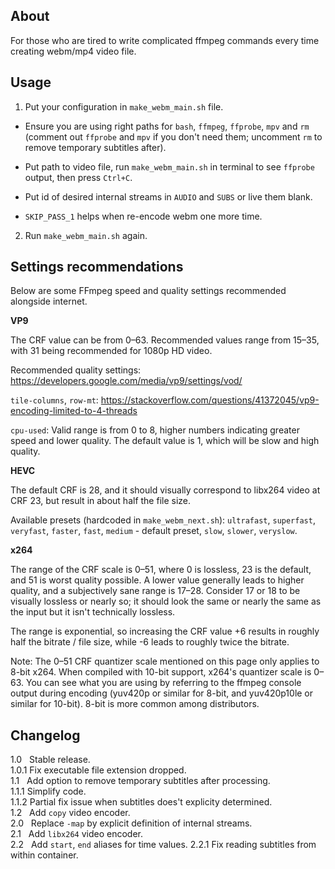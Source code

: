 ## About

For those who are tired to write complicated ffmpeg commands every time creating webm/mp4 video file.

## Usage

1. Put your configuration in `make_webm_main.sh` file.

  * Ensure you are using right paths for `bash`, `ffmpeg`, `ffprobe`, `mpv` and `rm` (comment out `ffprobe` and `mpv` if you don't need them; uncomment `rm` to remove temporary subtitles after).
   
  * Put path to video file, run `make_webm_main.sh` in terminal to see `ffprobe` output, then press `Ctrl+C`.

  * Put id of desired internal streams in `AUDIO` and `SUBS` or live them blank.

  * `SKIP_PASS_1` helps when re-encode webm one more time.

2. Run `make_webm_main.sh` again.

## Settings recommendations

Below are some FFmpeg speed and quality settings recommended alongside internet.

**VP9**

The CRF value can be from 0–63. Recommended values range from 15–35, with 31 being recommended for 1080p HD video.

Recommended quality settings: https://developers.google.com/media/vp9/settings/vod/

`tile-columns`, `row-mt`: https://stackoverflow.com/questions/41372045/vp9-encoding-limited-to-4-threads

`cpu-used`: Valid range is from 0 to 8, higher numbers indicating greater speed and lower quality. The default value is 1, which will be slow and high quality.

**HEVC**

The default CRF is 28, and it should visually correspond to libx264 video at CRF 23, but result in about half the file size.

Available presets (hardcoded in `make_webm_next.sh`): `ultrafast`, `superfast`, `veryfast`, `faster`, `fast`, `medium` - default preset, `slow`, `slower`, `veryslow`.

**x264**

The range of the CRF scale is 0–51, where 0 is lossless, 23 is the default, and 51 is worst quality possible. A lower value generally leads to higher quality, and a subjectively sane range is 17–28. Consider 17 or 18 to be visually lossless or nearly so; it should look the same or nearly the same as the input but it isn't technically lossless.

The range is exponential, so increasing the CRF value +6 results in roughly half the bitrate / file size, while -6 leads to roughly twice the bitrate.

Note: The 0–51 CRF quantizer scale mentioned on this page only applies to 8-bit x264. When compiled with 10-bit support, x264's quantizer scale is 0–63. You can see what you are using by referring to the ffmpeg console output during encoding (yuv420p or similar for 8-bit, and yuv420p10le or similar for 10-bit). 8-bit is more common among distributors.

## Changelog

1.0 &nbsp; Stable release.  
1.0.1      Fix executable file extension dropped.  
1.1 &nbsp; Add option to remove temporary subtitles after processing.  
1.1.1      Simplify code.  
1.1.2      Partial fix issue when subtitles does't explicity determined.  
1.2 &nbsp; Add `copy` video encoder.  
2.0 &nbsp; Replace `-map` by explicit definition of internal streams.  
2.1 &nbsp; Add `libx264` video encoder.  
2.2 &nbsp; Add `start`, `end` aliases for time values.
2.2.1      Fix reading subtitles from within container.

